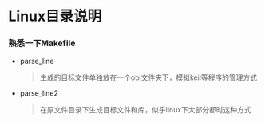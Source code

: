 # Linux目录说明


### 熟悉一下Makefile
- parse_line
    > 生成的目标文件单独放在一个obj文件夹下，模拟keil等程序的管理方式
- parse_line2
    > 在原文件目录下生成目标文件和库，似乎linux下大部分都时这种方式

